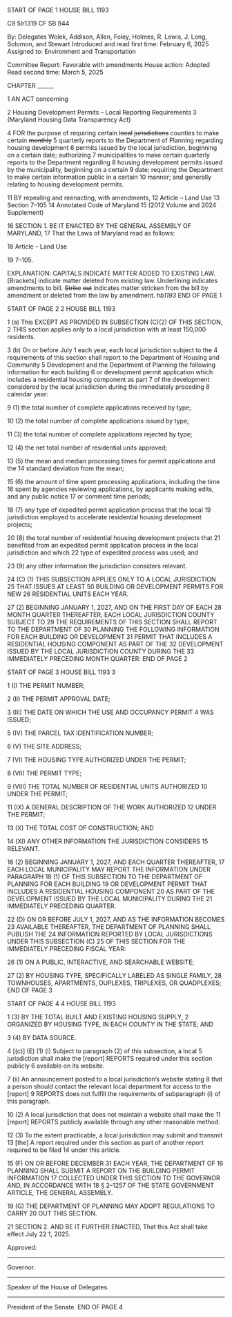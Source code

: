 START OF PAGE 1
HOUSE BILL 1193

C9 5lr1319
CF SB 944

By: Delegates Wolek, Addison, Allen, Foley, Holmes, R. Lewis, J. Long, Solomon,
and Stewart
Introduced and read first time: February 6, 2025
Assigned to: Environment and Transportation

Committee Report: Favorable with amendments
House action: Adopted
Read second time: March 5, 2025

CHAPTER ______

1 AN ACT concerning

2 Housing Development Permits – Local Reporting Requirements
3 (Maryland Housing Data Transparency Act)

4 FOR the purpose of requiring certain ~~local~~ ~~jurisdictions~~ counties to make certain ~~monthly~~
5 quarterly reports to the Department of Planning regarding housing development
6 permits issued by the local jurisdiction, beginning on a certain date; authorizing
7 municipalities to make certain quarterly reports to the Department regarding
8 housing development permits issued by the municipality, beginning on a certain
9 date; requiring the Department to make certain information public in a certain
10 manner; and generally relating to housing development permits.

11 BY repealing and reenacting, with amendments,
12 Article – Land Use
13 Section 7–105
14 Annotated Code of Maryland
15 (2012 Volume and 2024 Supplement)

16 SECTION 1. BE IT ENACTED BY THE GENERAL ASSEMBLY OF MARYLAND,
17 That the Laws of Maryland read as follows:

18 Article – Land Use

19 7–105.

EXPLANATION: CAPITALS INDICATE MATTER ADDED TO EXISTING LAW.
[Brackets] indicate matter deleted from existing law.
Underlining indicates amendments to bill.
~~Strike~~ ~~out~~ indicates matter stricken from the bill by amendment or deleted from the law by
amendment. *hb1193*
END OF PAGE 1

START OF PAGE 2
2 HOUSE BILL 1193

1 (a) This EXCEPT AS PROVIDED IN SUBSECTION (C)(2) OF THIS SECTION,
2 THIS section applies only to a local jurisdiction with at least 150,000 residents.

3 (b) On or before July 1 each year, each local jurisdiction subject to the
4 requirements of this section shall report to the Department of Housing and Community
5 Development and the Department of Planning the following information for each building
6 or development permit application which includes a residential housing component as part
7 of the development considered by the local jurisdiction during the immediately preceding
8 calendar year:

9 (1) the total number of complete applications received by type;

10 (2) the total number of complete applications issued by type;

11 (3) the total number of complete applications rejected by type;

12 (4) the net total number of residential units approved;

13 (5) the mean and median processing times for permit applications and the
14 standard deviation from the mean;

15 (6) the amount of time spent processing applications, including the time
16 spent by agencies reviewing applications, by applicants making edits, and any public notice
17 or comment time periods;

18 (7) any type of expedited permit application process that the local
19 jurisdiction employed to accelerate residential housing development projects;

20 (8) the total number of residential housing development projects that
21 benefited from an expedited permit application process in the local jurisdiction and which
22 type of expedited process was used; and

23 (9) any other information the jurisdiction considers relevant.

24 (C) (1) THIS SUBSECTION APPLIES ONLY TO A LOCAL JURISDICTION
25 THAT ISSUES AT LEAST 50 BUILDING OR DEVELOPMENT PERMITS FOR NEW
26 RESIDENTIAL UNITS EACH YEAR.

27 (2) BEGINNING JANUARY 1, 2027, AND ON THE FIRST DAY OF EACH
28 MONTH QUARTER THEREAFTER, EACH LOCAL JURISDICTION COUNTY SUBJECT TO
29 THE REQUIREMENTS OF THIS SECTION SHALL REPORT TO THE DEPARTMENT OF
30 PLANNING THE FOLLOWING INFORMATION FOR EACH BUILDING OR DEVELOPMENT
31 PERMIT THAT INCLUDES A RESIDENTIAL HOUSING COMPONENT AS PART OF THE
32 DEVELOPMENT ISSUED BY THE LOCAL JURISDICTION COUNTY DURING THE
33 IMMEDIATELY PRECEDING MONTH QUARTER:
END OF PAGE 2

START OF PAGE 3
HOUSE BILL 1193 3

1 (I) THE PERMIT NUMBER;

2 (II) THE PERMIT APPROVAL DATE;

3 (III) THE DATE ON WHICH THE USE AND OCCUPANCY PERMIT
4 WAS ISSUED;

5 (IV) THE PARCEL TAX IDENTIFICATION NUMBER;

6 (V) THE SITE ADDRESS;

7 (VI) THE HOUSING TYPE AUTHORIZED UNDER THE PERMIT;

8 (VII) THE PERMIT TYPE;

9 (VIII) THE TOTAL NUMBER OF RESIDENTIAL UNITS AUTHORIZED
10 UNDER THE PERMIT;

11 (IX) A GENERAL DESCRIPTION OF THE WORK AUTHORIZED
12 UNDER THE PERMIT;

13 (X) THE TOTAL COST OF CONSTRUCTION; AND

14 (XI) ANY OTHER INFORMATION THE JURISDICTION CONSIDERS
15 RELEVANT.

16 (2) BEGINNING JANUARY 1, 2027, AND EACH QUARTER THEREAFTER,
17 EACH LOCAL MUNICIPALITY MAY REPORT THE INFORMATION UNDER PARAGRAPH
18 (1) OF THIS SUBSECTION TO THE DEPARTMENT OF PLANNING FOR EACH BUILDING
19 OR DEVELOPMENT PERMIT THAT INCLUDES A RESIDENTIAL HOUSING COMPONENT
20 AS PART OF THE DEVELOPMENT ISSUED BY THE LOCAL MUNICIPALITY DURING THE
21 IMMEDIATELY PRECEDING QUARTER.

22 (D) ON OR BEFORE JULY 1, 2027, AND AS THE INFORMATION BECOMES
23 AVAILABLE THEREAFTER, THE DEPARTMENT OF PLANNING SHALL PUBLISH THE
24 INFORMATION REPORTED BY LOCAL JURISDICTIONS UNDER THIS SUBSECTION (C)
25 OF THIS SECTION FOR THE IMMEDIATELY PRECEDING FISCAL YEAR:

26 (1) ON A PUBLIC, INTERACTIVE, AND SEARCHABLE WEBSITE;

27 (2) BY HOUSING TYPE, SPECIFICALLY LABELED AS SINGLE FAMILY,
28 TOWNHOUSES, APARTMENTS, DUPLEXES, TRIPLEXES, OR QUADPLEXES;
END OF PAGE 3

START OF PAGE 4
4 HOUSE BILL 1193

1 (3) BY THE TOTAL BUILT AND EXISTING HOUSING SUPPLY,
2 ORGANIZED BY HOUSING TYPE, IN EACH COUNTY IN THE STATE; AND

3 (4) BY DATA SOURCE.

4 [(c)] (E) (1) (i) Subject to paragraph (2) of this subsection, a local
5 jurisdiction shall make the [report] REPORTS required under this section publicly
6 available on its website.

7 (ii) An announcement posted to a local jurisdiction’s website stating
8 that a person should contact the relevant local department for access to the [report]
9 REPORTS does not fulfill the requirements of subparagraph (i) of this paragraph.

10 (2) A local jurisdiction that does not maintain a website shall make the
11 [report] REPORTS publicly available through any other reasonable method.

12 (3) To the extent practicable, a local jurisdiction may submit and transmit
13 [the] A report required under this section as part of another report required to be filed
14 under this article.

15 (F) ON OR BEFORE DECEMBER 31 EACH YEAR, THE DEPARTMENT OF
16 PLANNING SHALL SUBMIT A REPORT ON THE BUILDING PERMIT INFORMATION
17 COLLECTED UNDER THIS SECTION TO THE GOVERNOR AND, IN ACCORDANCE WITH
18 § 2–1257 OF THE STATE GOVERNMENT ARTICLE, THE GENERAL ASSEMBLY.

19 (G) THE DEPARTMENT OF PLANNING MAY ADOPT REGULATIONS TO CARRY
20 OUT THIS SECTION.

21 SECTION 2. AND BE IT FURTHER ENACTED, That this Act shall take effect July
22 1, 2025.

Approved:

________________________________________________________________________________
Governor.

________________________________________________________________________________
Speaker of the House of Delegates.

________________________________________________________________________________
President of the Senate.
END OF PAGE 4